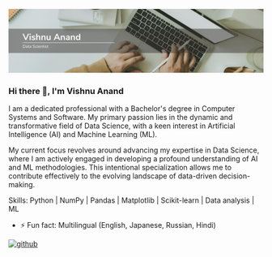 ![Data Scientist](https://github.com/anand-vishnu/anand-vishnu/blob/main/Beige%20and%20White%20Modern%20LinkedIn%20Background%20Photo.png)

### Hi there 👋, I'm Vishnu Anand
I am a dedicated professional with a Bachelor's degree in Computer Systems and Software. My primary passion lies in the dynamic and transformative field of Data Science, with a keen interest in Artificial Intelligence (AI) and Machine Learning (ML).

My current focus revolves around advancing my expertise in Data Science, where I am actively engaged in developing a profound understanding of AI and ML methodologies. This intentional specialization allows me to contribute effectively to the evolving landscape of data-driven decision-making.

Skills: Python | NumPy | Pandas | Matplotlib | Scikit-learn | Data analysis | ML

- ⚡ Fun fact: Multilingual (English, Japanese, Russian, Hindi) 


[<img src='https://cdn.jsdelivr.net/npm/simple-icons@3.0.1/icons/github.svg' alt='github' height='40'>](https://github.com/anand-vishnu)  
 
